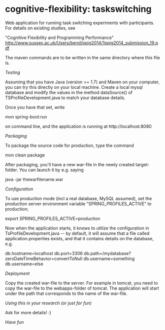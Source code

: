 cognitive-flexibility: taskswitching
=====================

Web application for running task switching experiments with participants. For
details on existing studies, see

"Cognitive Flexibility and Programming Performance"
http://www.sussex.ac.uk/Users/bend/ppig2014/1ppig2014_submission_19.pdf

The maven commands are to be written in the same directory where this file is.

*Testing*

Assuming that you have Java (version >= 1.7) and Maven on your computer, you can
try this directly on your local machine. Create a local mysql database and modify
the values in the method dataSource() of TSProfileDevelopment.java to match
your database details.

Once you have that set, write

mvn spring-boot:run

on command line, and the application is running at http://localhost:8080


*Packaging*

To package the source code for production, type the command 

mvn clean package

After packaging, you'll have a new war-file in the newly created target-folder.
You can launch it by e.g. saying

java -jar thewarfilename.war

*Configuration*

To use production mode (incl a real database, MySQL assumed), set the production 
server environment variable "SPRING_PROFILES_ACTIVE" to production;

export SPRING_PROFILES_ACTIVE=production

Now when the application starts, it knows to utilize the configuration in 
TsProfileDevelopment.java -- by default, it will assume that a file called
application.properties exists, and that it contains details on the database, e.g.

db.hostname=localhost
db.port=3306
db.path=/mydatabase?zeroDateTimeBehavior=convertToNull
db.username=something
db.username=else

*Deployment*

Copy the created war-file to the server. For example in tomcat, you need to copy
the war-file to the webapps-folder of tomcat. The application will start under
the path that corresponds to the name of the war-file.


*Using this in your research (or just for fun)*

Ask for more details! :)

*Have fun*
